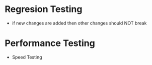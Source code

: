# Regresion Testing

- if new changes are added then other changes should NOT break

# Performance Testing

- Speed Testing

